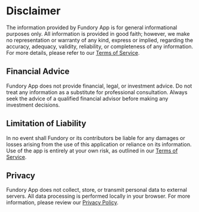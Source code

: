 # Disclaimer

The information provided by Fundory App is for general informational purposes only. All information is provided in good faith; however, we make no representation or warranty of any kind, express or implied, regarding the accuracy, adequacy, validity, reliability, or completeness of any information. For more details, please refer to our [Terms of Service](terms.md).

## Financial Advice

Fundory App does not provide financial, legal, or investment advice. Do not treat any information as a substitute for professional consultation. Always seek the advice of a qualified financial advisor before making any investment decisions.

## Limitation of Liability

In no event shall Fundory or its contributors be liable for any damages or losses arising from the use of this application or reliance on its information. Use of the app is entirely at your own risk, as outlined in our [Terms of Service](terms.md).

## Privacy

Fundory App does not collect, store, or transmit personal data to external servers. All data processing is performed locally in your browser. For more information, please review our [Privacy Policy](privacy.md).
